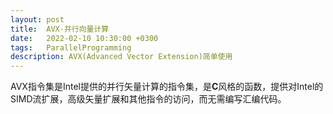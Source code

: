 ```yaml
---
layout: post
title:  AVX-并行向量计算
date:   2022-02-10 10:30:00 +0300
tags:   ParallelProgramming
description: AVX(Advanced Vector Extension)简单使用
---
```


AVX指令集是Intel提供的并行矢量计算的指令集，是**C**风格的函数，提供对Intel的SIMD流扩展，高级矢量扩展和其他指令的访问，而无需编写汇编代码。



